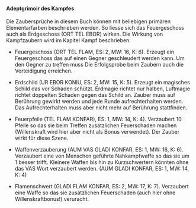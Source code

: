#### Adeptgrimoir des Kampfes

Die Zaubersprüche in diesem Buch können mit beliebigen primären Elementarfarben beschrieben werden. So liesse sich
das Feuergeschoss auch als Erdgeschoss (ORT TEL EBOR) wirken. Die Wirkung von Kampfzaubern wird im Kapitel Kampf
beschrieben.

* Feuergeschoss (ORT TEL FLAM, ES: 2, MW: 16, K: 6). Erzeugt ein Feuergeschoss das auf einen Gegner geschleudert
werden kann. Um den Gegner zu treffen muss Die Erfolgsprobe beim Zaubern auch die Verteidigung erreichen.

* Erdschild (UR EBOR KONIU, ES: 2, MW: 15, K: 5). Erzeugt ein magisches Schild das vor Schaden schützt. Erdmagie
richtet nur halben, Luftmagie richtet doppelten Schaden gegen das Schild an. Zauber muss auf Berührung gewirkt werden
und jede Runde aufrechterhalten werden. Das Aufrechterhalten muss aber nicht mehr auf Berührung stattfinden.

* Feuerpfeile (TEL FLAM KONFAR), ES: 1, MW: 14, K: 4). Verzaubert 10 Pfeile so das sie beim Treffen zusätzlichen
Feuerschaden machen (Willenskraft wird hier aber nicht als Bonus verwendet). Der Zauber wirkt für diese Szene.

* Waffenverzauberung (AUM VAS GLADI KONFAR, ES: 1, MW: 16, K: 6). Verzaubert eine von Menschen geführte Nahkampfwaffe
so das sie um 1 besser trifft. Kleinere Waffen bis hin zu Kurzschwertern könnten ohne das VAS Wort verzaubert werden.
(AUM GLADI KONFAR, ES: 1, MW: 14, K: 4)

* Flamenschwert (GLADI FLAM KONFAR, ES: 2, MW: 17, K: 7). Verzaubert eine Waffe so das sie zusätzlichen Feuerschaden
(auch hier ohne Willenskraftbonus!) veruracht.
